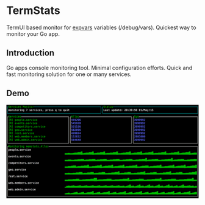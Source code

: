 # TermStats

TermUI based monitor for [expvars](http://golang.org/pkg/expvar/) variables (/debug/vars). Quickest way to monitor your Go app.

## Introduction

Go apps console monitoring tool. Minimal configuration efforts. Quick and fast monitoring solution for one or many services.

## Demo

<img src="./demo/demo.png" alt="demo" width="600">


